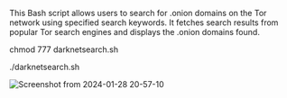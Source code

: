 This Bash script allows users to search for .onion domains on the Tor network using specified search keywords. It fetches search results from popular Tor search engines and displays the .onion domains found.


chmod 777 darknetsearch.sh


./darknetsearch.sh

![Screenshot from 2024-01-28 20-57-10](https://github.com/LinuxDestroy/DarkNet-Search/assets/26278128/02109d21-9412-4408-9780-428c7360aba8)
